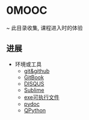 # 0MOOC
~ 此目录收集, 课程进入时的体验

## 进展


* 环境或工具
   * [git&github](github.md)
   * [GitBook](GitBook.md)
   * [DISQUS](DISQUS.md)
   * [Sublime](sublimeplugin.md)
   * [exe可执行文件](exe.md)
   * [pydoc](pydoc.md)
   * [QPython](QPython.md) 